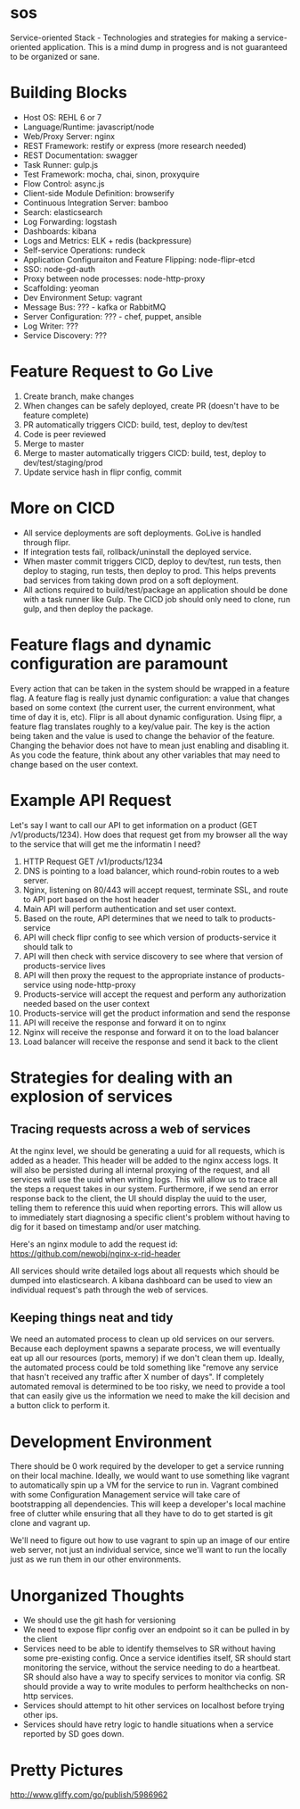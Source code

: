 sos
===

Service-oriented Stack - Technologies and strategies for making a service-oriented application.  This is a mind dump in progress and is not guaranteed to be organized or sane.

# Building Blocks

* Host OS: REHL 6 or 7
* Language/Runtime: javascript/node
* Web/Proxy Server: nginx
* REST Framework: restify or express (more research needed)
* REST Documentation: swagger
* Task Runner: gulp.js
* Test Framework: mocha, chai, sinon, proxyquire
* Flow Control: async.js
* Client-side Module Definition: browserify
* Continuous Integration Server: bamboo
* Search: elasticsearch
* Log Forwarding: logstash
* Dashboards: kibana
* Logs and Metrics: ELK + redis (backpressure)
* Self-service Operations: rundeck
* Application Configuraiton and Feature Flipping: node-flipr-etcd
* SSO: node-gd-auth
* Proxy between node processes: node-http-proxy
* Scaffolding: yeoman
* Dev Environment Setup: vagrant
* Message Bus: ??? - kafka or RabbitMQ
* Server Configuration: ??? - chef, puppet, ansible
* Log Writer: ???
* Service Discovery: ???

# Feature Request to Go Live
1. Create branch, make changes
2. When changes can be safely deployed, create PR (doesn't have to be feature complete)
3. PR automatically triggers CICD: build, test, deploy to dev/test
4. Code is peer reviewed
5. Merge to master
6. Merge to master automatically triggers CICD: build, test, deploy to dev/test/staging/prod
7. Update service hash in flipr config, commit

# More on CICD
* All service deployments are soft deployments.  GoLive is handled through flipr.
* If integration tests fail, rollback/uninstall the deployed service.
* When master commit triggers CICD, deploy to dev/test, run tests, then deploy to staging, run tests, then deploy to prod.  This helps prevents bad services from taking down prod on a soft deployment.
* All actions required to build/test/package an application should be done with a task runner like Gulp.  The CICD job should only need to clone, run gulp, and then deploy the package.

# Feature flags and dynamic configuration are paramount
Every action that can be taken in the system should be wrapped in a feature flag.  A feature flag is really just dynamic configuration: a value that changes based on some context (the current user, the current environment, what time of day it is, etc).  Flipr is all about dynamic configuration.  Using flipr, a feature flag translates roughly to a key/value pair.  The key is the action being taken and the value is used to change the behavior of the feature.  Changing the behavior does not have to mean just enabling and disabling it.  As you code the feature, think about any other variables that may need to change based on the user context.

# Example API Request
Let's say I want to call our API to get information on a product (GET /v1/products/1234).  How does that request get from my browser all the way to the service that will get me the informatin I need?

1. HTTP Request GET /v1/products/1234
2. DNS is pointing to a load balancer, which round-robin routes to a web server.
3. Nginx, listening on 80/443 will accept request, terminate SSL, and route to API port based on the host header
4. Main API will perform authentication and set user context.
5. Based on the route, API determines that we need to talk to products-service
6. API will check flipr config to see which version of products-service it should talk to
7. API will then check with service discovery to see where that version of products-service lives
8. API will then proxy the request to the appropriate instance of products-service using node-http-proxy
9. Products-service will accept the request and perform any authorization needed based on the user context
10. Products-service will get the product information and send the response
11. API will receive the response and forward it on to nginx
12. Nginx will receive the response and forward it on to the load balancer
13. Load balancer will receive the response and send it back to the client

# Strategies for dealing with an explosion of services

## Tracing requests across a web of services
At the nginx level, we should be generating a uuid for all requests, which is added as a header.  This header will be added to the nginx access logs.  It will also be persisted during all internal proxying of the request, and all services will use the uuid when writing logs.  This will allow us to trace all the steps a request takes in our system.  Furthermore, if we send an error response back to the client, the UI should display the uuid to the user, telling them to reference this uuid when reporting errors.  This will allow us to immediately start diagnosing a specific client's problem without having to dig for it based on timestamp and/or user matching.

Here's an nginx module to add the request id: https://github.com/newobj/nginx-x-rid-header

All services should write detailed logs about all requests which should be dumped into elasticsearch.  A kibana dashboard can be used to view an individual request's path through the web of services.

## Keeping things neat and tidy
We need an automated process to clean up old services on our servers.  Because each deployment spawns a separate process, we will eventually eat up all our resources (ports, memory) if we don't clean them up.  Ideally, the automated process could be told something like "remove any service that hasn't received any traffic after X number of days".  If completely automated removal is determined to be too risky, we need to provide a tool that can easily give us the information we need to make the kill decision and a button click to perform it.

# Development Environment
There should be 0 work required by the developer to get a service running on their local machine.  Ideally, we would want to use something like vagrant to automatically spin up a VM for the service to run in.  Vagrant combined with some Configuration Management service will take care of bootstrapping all dependencies.  This will keep a developer's local machine free of clutter while ensuring that all they have to do to get started is git clone and vagrant up.

We'll need to figure out how to use vagrant to spin up an image of our entire web server, not just an individual service, since we'll want to run the locally just as we run them in our other environments.

# Unorganized Thoughts
* We should use the git hash for versioning
* We need to expose flipr config over an endpoint so it can be pulled in by the client
* Services need to be able to identify themselves to SR without having some pre-existing config.  Once a service identifies itself, SR should start monitoring the service, without the service needing to do a heartbeat.  SR should also have a way to specify services to monitor via config.  SR should provide a way to write modules to perform healthchecks on non-http services.
* Services should attempt to hit other services on localhost before trying other ips.
* Services should have retry logic to handle situations when a service reported by SD goes down.

# Pretty Pictures

http://www.gliffy.com/go/publish/5986962
